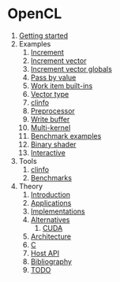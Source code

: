 # OpenCL

1.  [Getting started](getting-started.md)
1.  Examples
    1.  [Increment](inc.c)
    1.  [Increment vector](inc_vector.c)
    1.  [Increment vector globals](inc_vector_globals.c)
    1.  [Pass by value](pass_by_value.c)
    1.  [Work item built-ins](work_item_builtin.c)
    1.  [Vector type](vector_type.c)
    1.  [clinfo](clinfo.c)
    1.  [Preprocessor](matmul.c)
    1.  [Write buffer](write_buffer.c)
    1.  [Multi-kernel](multi_kernel.c)
    1.  [Benchmark examples](benchmark-examples.md)
    1.  [Binary shader](binary_shader)
    1.  [Interactive](interactive/)
1.  Tools
    1.  [clinfo](clinfo.md)
    1.  [Benchmarks](benchmarks.md)
1.  Theory
    1.  [Introduction](introduction.md)
    1.  [Applications](applications.md)
    1.  [Implementations](implementations.md)
    1.  [Alternatives](alternatives.md)
        1.  [CUDA](cuda.md)
    1.  [Architecture](architecture.md)
    1.  [C](c.md)
    1.  [Host API](host-api.md)
    1.  [Bibliography](bibliography.md)
    1.  [TODO](TODO.md)
